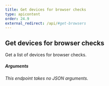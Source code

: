 ```yaml
---
title: Get devices for browser checks
type: apicontent
order: 24.9
external_redirect: /api/#get-browsers
---
```


## Get devices for browser checks

Get a list of devices for browser checks.

##### Arguments

*This endpoint takes no JSON arguments.*
